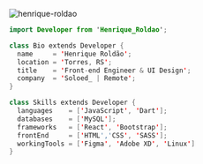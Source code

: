 <p align="left"> <img src="https://komarev.com/ghpvc/?username=henrique-roldao&label=Profile%20views&color=0e75b6&style=flat" alt="henrique-roldao" /> </p>

```kotlin
import Developer from 'Henrique_Roldao';

class Bio extends Developer {
  name     = 'Henrique Roldão';
  location = 'Torres, RS';
  title    = 'Front-end Engineer & UI Design';
  company  = 'Soloed_ | Remote';
}

class Skills extends Developer {
  languages    = ['JavaScript', 'Dart'];
  databases    = ['MySQL'];
  frameworks   = ['React', 'Bootstrap'];
  frontEnd     = ['HTML','CSS', 'SASS'];
  workingTools = ['Figma', 'Adobe XD', 'Linux']
}
```

